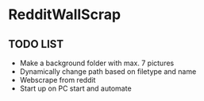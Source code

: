 # RedditWallScrap
## TODO LIST
- Make a background folder with max. 7 pictures
- Dynamically change path based on filetype and name
- Webscrape from reddit 
- Start up on PC start and automate